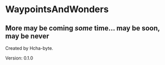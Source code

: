 # WaypointsAndWonders

## More may be coming _some_ time... may be soon, may be never

Created by Hcha-byte.

Version: 0.1.0
